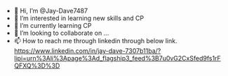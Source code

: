 - 👋 Hi, I’m @Jay-Dave7487
- 👀 I’m interested in learning new skills and CP
- 🌱 I’m currently learning CP
- 💞️ I’m looking to collaborate on ...
- 📫 How to reach me through linkedin through below link.
https://www.linkedin.com/in/jay-dave-7307b11ba/?lipi=urn%3Ali%3Apage%3Ad_flagship3_feed%3B7u0vG2CxSfed9fs1rFQFXQ%3D%3D

<!---
Jay-Dave7487/Jay-Dave7487 is a ✨ special ✨ repository because its `README.md` (this file) appears on your GitHub profile.
You can click the Preview link to take a look at your changes.
--->
